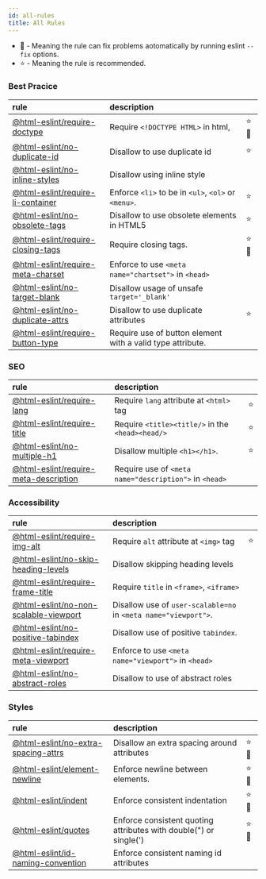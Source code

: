 ```yaml
---
id: all-rules
title: All Rules
---
```


- 🔧 - Meaning the rule can fix problems aotomatically by running eslint `--fix` options.
- ⭐ - Meaning the rule is recommended.

### Best Pracice

| rule | description |  |
| :--- | :---| :--- |
| [@html-eslint/require-doctype](rules/require-doctype) | Require `<!DOCTYPE HTML>` in html, | ⭐🔧 |
| [@html-eslint/no-duplicate-id](rules/no-duplicate-id) | Disallow to use duplicate id | ⭐ |
| [@html-eslint/no-inline-styles](rules/no-inline-styles) | Disallow using inline style |  |
| [@html-eslint/require-li-container](rules/require-li-container) | Enforce `<li>` to be in  `<ul>`, `<ol>` or `<menu>`. | ⭐ |
| [@html-eslint/no-obsolete-tags](rules/no-obsolete-tags) | Disallow to use obsolete elements in HTML5 | ⭐ |
| [@html-eslint/require-closing-tags](rules/require-closing-tags) | Require closing tags. | ⭐🔧 |
| [@html-eslint/require-meta-charset](rules/require-meta-charset) | Enforce to use `<meta name="chartset">` in `<head>` |  |
| [@html-eslint/no-target-blank](rules/no-target-blank) | Disallow usage of unsafe `target='_blank'` |  |
| [@html-eslint/no-duplicate-attrs](rules/no-duplicate-attrs) | Disallow to use duplicate attributes | ⭐ |
| [@html-eslint/require-button-type](rules/require-button-type) | Require use of button element with a valid type attribute. |  |

### SEO

| rule | description |  |
| :--- | :---| :--- |
| [@html-eslint/require-lang](rules/require-lang) | Require `lang` attribute at `<html>` tag | ⭐ |
| [@html-eslint/require-title](rules/require-title) | Require `<title><title/>` in the `<head><head/>` | ⭐ |
| [@html-eslint/no-multiple-h1](rules/no-multiple-h1) | Disallow multiple `<h1></h1>`. | ⭐ |
| [@html-eslint/require-meta-description](rules/require-meta-description) | Require use of `<meta name="description">` in `<head>` |  |

### Accessibility

| rule | description |  |
| :--- | :---| :--- |
| [@html-eslint/require-img-alt](rules/require-img-alt) | Require `alt` attribute at `<img>` tag | ⭐ |
| [@html-eslint/no-skip-heading-levels](rules/no-skip-heading-levels) | Disallow skipping heading levels |  |
| [@html-eslint/require-frame-title](rules/require-frame-title) | Require `title` in `<frame>`, `<iframe>` |  |
| [@html-eslint/no-non-scalable-viewport](rules/no-non-scalable-viewport) | Disallow use of `user-scalable=no` in `<meta name="viewport">`. |  |
| [@html-eslint/no-positive-tabindex](rules/no-positive-tabindex) | Disallow use of positive `tabindex`. |  |
| [@html-eslint/require-meta-viewport](rules/require-meta-viewport) | Enforce to use `<meta name="viewport">` in `<head>` |  |
| [@html-eslint/no-abstract-roles](rules/no-abstract-roles) | Disallow to use of abstract roles |  |

### Styles

| rule | description |  |
| :--- | :---| :--- |
| [@html-eslint/no-extra-spacing-attrs](rules/no-extra-spacing-attrs) | Disallow an extra spacing around attributes | ⭐🔧 |
| [@html-eslint/element-newline](rules/element-newline) | Enforce newline between elements. | ⭐🔧 |
| [@html-eslint/indent](rules/indent) | Enforce consistent indentation | ⭐🔧 |
| [@html-eslint/quotes](rules/quotes) | Enforce consistent quoting attributes with double(") or single(') | ⭐🔧 |
| [@html-eslint/id-naming-convention](rules/id-naming-convention) | Enforce consistent naming id attributes |  |
